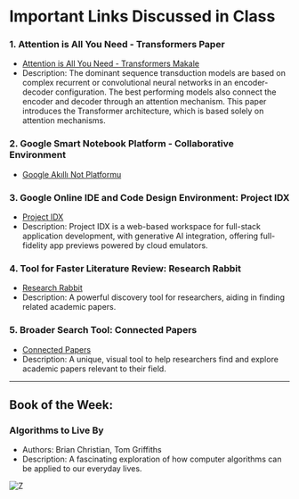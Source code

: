 # Important Links Discussed in Class

### 1. Attention is All You Need - Transformers Paper
- [Attention is All You Need - Transformers Makale](https://arxiv.org/abs/1706.03762)
- Description: The dominant sequence transduction models are based on complex recurrent or convolutional neural networks in an encoder-decoder configuration. The best performing models also connect the encoder and decoder through an attention mechanism. This paper introduces the Transformer architecture, which is based solely on attention mechanisms.
  
### 2. Google Smart Notebook Platform - Collaborative Environment
- [Google Akıllı Not Platformu](https://notebooklm.google.com/)

### 3. Google Online IDE and Code Design Environment: Project IDX
- [Project IDX](https://idx.dev/)
- Description: Project IDX is a web-based workspace for full-stack application development, with generative AI integration, offering full-fidelity app previews powered by cloud emulators.

### 4. Tool for Faster Literature Review: Research Rabbit
- [Research Rabbit](https://www.researchrabbit.ai/)
- Description: A powerful discovery tool for researchers, aiding in finding related academic papers.

### 5. Broader Search Tool: Connected Papers
- [Connected Papers](https://www.connectedpapers.com/)
- Description: A unique, visual tool to help researchers find and explore academic papers relevant to their field.

---

## Book of the Week:

### Algorithms to Live By
- Authors: Brian Christian, Tom Griffiths
- Description: A fascinating exploration of how computer algorithms can be applied to our everyday lives.

![Z](https://github.com/user-attachments/assets/24d36acd-1ab3-4827-83de-8dfb8894afec)

